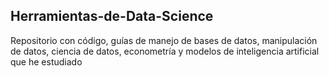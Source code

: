 ## Herramientas-de-Data-Science
Repositorio con código, guías de manejo de bases de datos, manipulación de datos, ciencia de datos, econometría y modelos de inteligencia artificial que he estudiado

